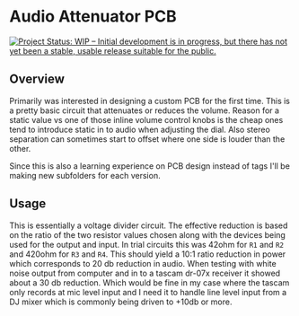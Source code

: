 # Audio Attenuator PCB

[![Project Status: WIP – Initial development is in progress, but there has not yet been a stable, usable release suitable for the public.](https://www.repostatus.org/badges/latest/wip.svg)](https://www.repostatus.org/#wip)

## Overview

Primarily was interested in designing a custom PCB for the first time.  This is a pretty basic circuit that attenuates or reduces the volume.  Reason for a static value vs one of those inline volume control knobs is the cheap ones tend to introduce static in to audio when adjusting the dial.  Also stereo separation can sometimes start to offset where one side is louder than the other.

Since this is also a learning experience on PCB design instead of tags I'll be making new subfolders for each version.

## Usage

This is essentially a voltage divider circuit.  The effective reduction is based on the ratio of the two resistor values chosen along with the devices being used for the output and input.  In trial circuits this was 42ohm for `R1` and `R2` and 420ohm for `R3` and `R4`.  This should yield a 10:1 ratio reduction in power which corresponds to 20 db reduction in audio.  When testing with white noise output from computer and in to a tascam dr-07x receiver it showed about a 30 db reduction.  Which would be fine in my case where the tascam only records at mic level input and I need it to handle line level input from a DJ mixer which is commonly being driven to +10db or more.
